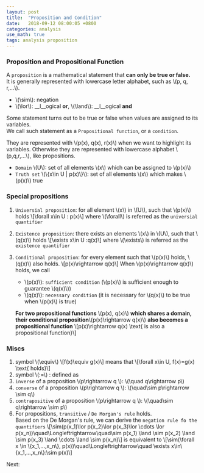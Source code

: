 ```yaml
---
layout: post
title:  "Proposition and Condition"
date:   2018-09-12 08:00:05 +0800
categories: analysis
use_math: true
tags: analysis proposition
---
```



### Proposition and Propositional Function
A `proposition` is a mathematical statement that __can only be true or false.__  
It is generally represented with lowercase letter alphabet, such as \\(p, q, r,...\\).

- \\(\sim\\): negation
- \\(\lor\\): __l__ogical __or__, \\(\land\\): __l__ogical __and__

Some statement turns out to be true or false when values are assigned to its variables.  
We call such statement as a `Propositional function`, or a `condition`.

They are represented with \\(p(x), q(x), r(x)\\) when we want to highlight its variables. Otherwise they are represented with lowercase alphabet \\(p,q,r,...\\), like propositions.

- `Domain` \\(U\\): set of all elements \\(x\\) which can be assigned to \\(p(x)\\)
- `Truth set` \\(\\{x\in U \| p(x)\\}\\): set of all elements \\(x\\) which makes \\(p(x)\\) true

### Special propositions

1. `Universial proposition`: for all element \\(x\\) in \\(U\\), such that \\(p(x)\\) holds
\\[\forall x\in U : p(x)\\]
where \\(\forall\\) is referred as the `universial quantifier`
2. `Existence proposition`: there exists an elements \\(x\\) in \\(U\\), such that \\(q(x)\\) holds
\\[\exists x\in U :q(x)\\]
where \\(\exists\\) is referred as the `existence quantifier`
3. `Conditional proposition`: for every element such that \\(p(x)\\) holds, \\(q(x)\\) also holds.
\\[p(x)\rightarrow q(x)\\]
	When \\(p(x)\rightarrow q(x)\\) holds, we call
	- \\(p(x)\\): `sufficient condition` (\\(p(x)\\) is sufficient enough to guarantee \\(q(x)\\))
	- \\(q(x)\\): `necessary condition` (it is necessary for \\(q(x)\\) to be true when \\(p(x)\\) is true)

	__For two propositional functions__ \\(p(x), q(x)\\) __which shares a domain, their conditional proposition__\\(p(x)\rightarrow q(x)\\) __also becomes a propositional function__
	\\[p(x)\rightarrow q(x) \text\{ is also a propositional function\}\\]

### Miscs

1. symbol \\(\equiv\\)
\\[f(x)\equiv g(x)\\]
means that \\[\forall x\in U, f(x)=g(x) \text\{ holds\}\\]
2. symbol \\(:=\\) : defined as
3. `inverse` of a proposition \\(p\rightarrow q \\): \\(\quad q\rightarrow p\\)
3. `converse` of a proposition \\(p\rightarrow q \\): \\(\quad\sim p\rightarrow \sim q\\)
3. `contrapositive` of a proposition \\(p\rightarrow q \\): \\(\quad\sim q\rightarrow \sim p\\)
4. For propositions, `transitive` / `De Morgan's rule` holds.  
Based on the De Morgan's rule, we can derive the `negation rule fo the quantifiers`
\\[\sim(p(x_1)\lor p(x_2)\lor p(x_3)\lor \cdots \lor p(x_n))\quad\Longleftrightarrow\quad\sim p(x_1) \land \sim p(x_2) \land \sim p(x_3) \land \cdots \land \sim p(x_n)\\]
is equivalent to
\\[\sim(\forall x \in \\{x_1,...,x_n\\}, p(x))\quad\Longleftrightarrow\quad \exists x\in\\{x_1,...,x_n\\}:\sim p(x)\\]

Next:  

